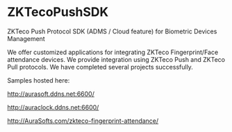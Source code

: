 # ZKTecoPushSDK
ZKTeco Push Protocol SDK (ADMS / Cloud feature) for Biometric Devices Management

We offer customized applications for integrating ZKTeco Fingerprint/Face attendance devices.
We provide integration using ZKTeco Push and ZKTeco Pull protocols.
We have completed several projects successfully.

Samples hosted here:

http://aurasoft.ddns.net:6600/

http://auraclock.ddns.net:6600/



http://AuraSofts.com/zkteco-fingerprint-attendance/
